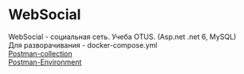 # WebSocial
WebSocial - социальная сеть. Учеба ОTUS. (Asp.net .net 6, MySQL)
<br/>
Для разворачивания - docker-compose.yml
<br/>
<a href="https://github.com/makarti/WebSocial/blob/master/Documentation/Task%201/WebSocial.postman_collection.json">Postman-collection</a>
<br/>
<a href="https://github.com/makarti/WebSocial/blob/master/Documentation/Task%201/WebSocialEnv.postman_environment.json">Postman-Environment</a>
